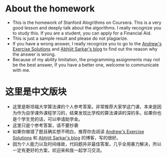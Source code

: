 # About the homework

- This is the homework of Stanford Alogrithms on Coursera. This is a very good lesson and deeply talk about the algorithms. I really recognize you to study this. If you are a student, you can apply for a Financial Aid.
- This is just a sample result and please do not plagiarize.
- If you have a wrong answer, I really recognize you to go to the [Andrew's Exercise Solutions](http://andrew-exercise.blogspot.com/ ) and [Abhijit Sarkar's blog](https://blogs.asarkar.com/algorithms-design-analysis/set-2/) to find out the reason why the answer is wrong.
- Because of my ability limitation, the programming assignments may not be the best answer, If you have a better one, welcome to communicate with me.



# 这里是中文版块

- 这里是斯坦福大学算法课的个人参考答案。非常推荐大家学这门课，本来是因为作为自学课外课程学习的，结果发现比学校的算法课讲的深的多。如果你也是个学生党的话，可以申请助学金。
- 这里只是个参考答案，请不要抄袭
- 如果你做错了题且确实想不明白，推荐你去阅读 [Andrew's Exercise Solutions](http://andrew-exercise.blogspot.com/ ) 和  [Abhijit Sarkar's blog](https://blogs.asarkar.com/algorithms-design-analysis/set-2/) 的博客，写的很好。
- 因为个人能力以及时间缘故，代码题并非最佳答案，几乎全用暴力解决，所以一定有更好的方案，欢迎来和我一起学习交流。

